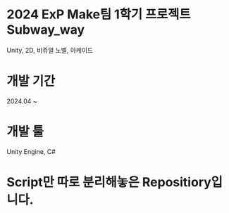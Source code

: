 # 2024 ExP Make팀 1학기 프로젝트 **Subway_way**
Unity, 2D, 비쥬얼 노벨, 아케이드
# 개발 기간 
2024.04 ~ 
# 개발 툴
Unity Engine, C#

# Script만 따로 분리해놓은 Repositiory입니다.
